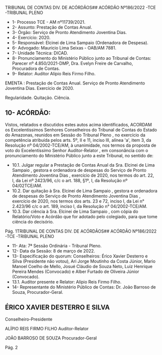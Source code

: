 TRIBUNAL DE CONTAS DIV. DE ACÓRDÃOS## ACÓRDÃO Nº186/2022 -TCE -TRIBUNAL PLENO

- 1- Processo TCE - AM nº11739/2021.
- 2- Assunto: Prestação de Contas Anual.
- 3- Órgão: Serviço de Pronto Atendimento Joventina Dias.
- 4- Exercício: 2020.
- 5- Responsável: Elcinei de Lima Sampaio (Ordenadora de Despesa).
- 6- Advogado: Mauricio Lima Seixas - OAB/AM 7881.
- 7- Unidade Técnica: DICAD.
- 8- Pronunciamento  do  Ministério  Público  junto  ao  Tribunal  de  Contas: Parecer  nº 4.850/2021-DMP, Dra. Evelyn Freire de Carvalho, Procuradora de Contas.
- 9- Relator: Auditor Alípio Reis Firmo Filho.

EMENTA :  Prestação  de  Contas  Anual.  Serviço  de Pronto  Atendimento  Joventina  Dias.  Exercício  de 2020.

Regularidade. Quitação. Ciência.

## 10-  ACÓRDÃO:

Vistos, relatados e discutidos estes autos acima identificados, ACORDAM os Excelentíssimos Senhores Conselheiros do Tribunal de Contas do Estado do Amazonas, reunidos em Sessão do Tribunal Pleno , no exercício da competência atribuída pelos arts. 5º, II e 11, inciso III, alínea 'a', item 3, da Resolução nº 04/2002-TCE/AM, à unanimidade, nos termos da proposta de voto do Excelentíssimo Senhor Auditor-Relator , em consonância com o pronunciamento do Ministério Público junto a este Tribunal, no sentido de:

- 10.1. Julgar regular a Prestação de Contas Anual da Sra. Elcinei de Lima Sampaio ,  gestora e ordenadora de despesas do Serviço de Pronto Atendimento Joventina Dias , exercício de 2020, nos termos do art. 22, I, da Lei nº 2423/96, c/c o art. 188, §1º, I, da Resolução nº 04/02TCE/AM.
- 10.2. Dar quitação à Sra. Elcinei de Lima Sampaio , gestora e ordenadora de  despesas  do Serviço  de  Pronto  Atendimento  Joventina  Dias , exercício  de  2020,  nos termos  dos  arts.  23  e  72,  inciso  I,  da  Lei  n° 2.423/96 c/c o art. 189, inciso I, da Resolução n° 04/2002-TCE/AM.
- 10.3. Dar ciência à Sra. Elcinei de Lima  Sampaio , com cópia do Relatório/Voto  e  Acórdão  que  for  adotado  pelo  colegiado,  para  que tome ciência do decisório.

Pág. 1TRIBUNAL DE CONTAS DIV. DE ACÓRDÃOS## ACÓRDÃO Nº186/2022 -TCE -TRIBUNAL PLENO

- 11-  Ata: 7ª Sessão Ordinária - Tribunal Pleno.
- 12-  Data da Sessão: 8 de março de 2022.
- 13-  Especificação do quorum: Conselheiros: Érico Xavier Desterro e Silva (Presidente não votou), Ari Jorge Moutinho da Costa Júnior, Mario Manoel Coelho de Mello, Josué Cláudio de Souza Neto, Luiz Henrique Pereira Mendes (Convocado) e Alber Furtado de Oliveira Júnior (Convocado).
- 13.1. Auditor presente e Relator: Alípio Reis Firmo Filho.
- 14-  Representante  do  Ministério  Público  de  Contas: Dr.  João  Barroso  de  Souza, Procurador-Geral.

## ÉRICO XAVIER DESTERRO E SILVA

Conselheiro-Presidente

ALÍPIO REIS FIRMO FILHO Auditor-Relator

JOÃO BARROSO DE SOUZA Procurador-Geral

Pág. 2